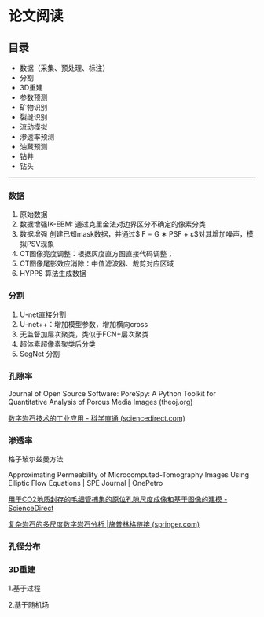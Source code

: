 # 论文阅读

## 目录

* 数据（采集、预处理、标注）
* 分割
* 3D重建
* 参数预测
* 矿物识别
* 裂缝识别
* 流动模拟
* 渗透率预测
* 油藏预测
* 钻井
* 钻头

---

### 数据

1. 原始数据
2. 数据增强IK-EBM: 通过克里金法对边界区分不确定的像素分类
3. 数据增强 创建已知mask数据，并通过$ F = G ∗ PSF + ε$对其增加噪声，模拟PSV现象
4. CT图像亮度调整：根据灰度直方图直接代码调整；
5. CT图像尾影效应消除：中值滤波器、裁剪对应区域
6. HYPPS 算法生成数据

### 分割

1. U-net直接分割
2. U-net++：增加模型参数，增加横向cross
3. 无监督加层次聚类，类似于FCN+层次聚类
4. 超体素超像素聚类后分类
5. SegNet 分割

### 孔隙率

Journal of Open Source Software: PoreSpy: A Python Toolkit for Quantitative Analysis of Porous Media Images (theoj.org)

[数字岩石技术的工业应用 - 科学直通 (sciencedirect.com)](https://www.sciencedirect.com/science/article/pii/S0920410517305600?via%3Dihub#sec2)

### 渗透率

格子玻尔兹曼方法

Approximating Permeability of Microcomputed-Tomography Images Using Elliptic Flow Equations | SPE Journal | OnePetro

[用于CO2地质封存的毛细管捕集的原位孔隙尺度成像和基于图像的建模 - ScienceDirect](https://www.sciencedirect.com/science/article/abs/pii/S1750583618307369)

[复杂岩石的多尺度数字岩石分析 |施普林格链接 (springer.com)](https://link.springer.com/article/10.1007/s11242-021-01667-2)

### 孔径分布

### 3D重建

1.基于过程

2.基于随机场
